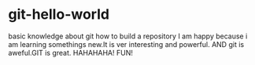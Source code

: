 # git-hello-world
basic knowledge about git how to build a repository
I am happy because i am learning somethings new.It is ver interesting and powerful.
AND git is aweful.GIT is great.
HAHAHAHA!
FUN!
